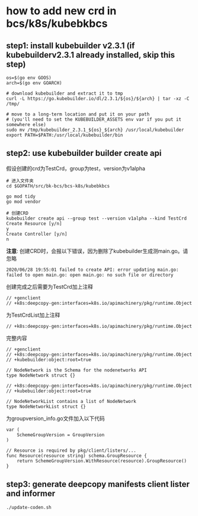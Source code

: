 # how to add new crd in bcs/k8s/kubebkbcs

## step1: install kubebuilder v2.3.1 (if kubebuilderv2.3.1 already installed, skip this step)

```shell
os=$(go env GOOS)
arch=$(go env GOARCH)

# download kubebuilder and extract it to tmp
curl -L https://go.kubebuilder.io/dl/2.3.1/${os}/${arch} | tar -xz -C /tmp/

# move to a long-term location and put it on your path
# (you'll need to set the KUBEBUILDER_ASSETS env var if you put it somewhere else)
sudo mv /tmp/kubebuilder_2.3.1_${os}_${arch} /usr/local/kubebuilder
export PATH=$PATH:/usr/local/kubebuilder/bin
```

## step2: use kubebuilder builder create api

假设创建的crd为TestCrd，group为test，version为v1alpha

```shell
# 进入文件夹
cd $GOPATH/src/bk-bcs/bcs-k8s/kubebkbcs

go mod tidy
go mod vendor

# 创建CRD
kubebuilder create api --group test --version v1alpha --kind TestCrd
Create Resource [y/n]
y
Create Controller [y/n]
n
```

**注意**: 创建CRD时，会报以下错误，因为删除了kubebuilder生成测main.go。请忽略

```shell
2020/06/28 19:55:01 failed to create API: error updating main.go: failed to open main.go: open main.go: no such file or directory
```

创建完成之后需要为TestCrd加上注释

```golang
// +genclient
// +k8s:deepcopy-gen:interfaces=k8s.io/apimachinery/pkg/runtime.Object
```

为TestCrdList加上注释

```golang
// +k8s:deepcopy-gen:interfaces=k8s.io/apimachinery/pkg/runtime.Object
```

完整内容

```golang
// +genclient
// +k8s:deepcopy-gen:interfaces=k8s.io/apimachinery/pkg/runtime.Object
// +kubebuilder:object:root=true

// NodeNetwork is the Schema for the nodenetworks API
type NodeNetwork struct {}

// +k8s:deepcopy-gen:interfaces=k8s.io/apimachinery/pkg/runtime.Object
// +kubebuilder:object:root=true

// NodeNetworkList contains a list of NodeNetwork
type NodeNetworkList struct {}
```

为groupversion_info.go文件加入以下代码

```golang
var (
    SchemeGroupVersion = GroupVersion
)

// Resource is required by pkg/client/listers/...
func Resource(resource string) schema.GroupResource {
    return SchemeGroupVersion.WithResource(resource).GroupResource()
}
```

## step3: generate deepcopy manifests client lister and informer

```shell
./update-coden.sh
```
